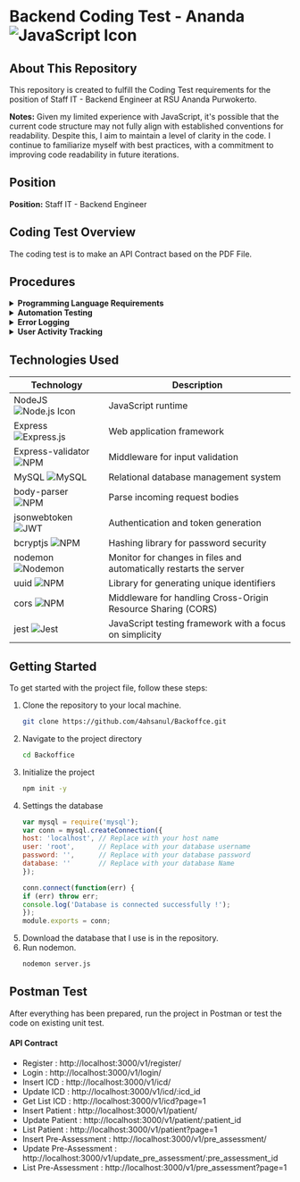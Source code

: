 # Backend Coding Test - Ananda ![JavaScript Icon](https://img.icons8.com/color/24/000000/javascript.png)

## About This Repository

This repository is created to fulfill the Coding Test requirements for the position of Staff IT - Backend Engineer at
RSU Ananda Purwokerto.

**Notes:**
Given my limited experience with JavaScript, it's possible that the current code structure may not fully align with
established conventions for readability. Despite this, I aim to maintain a level of clarity in the code. I continue to
familiarize myself with best practices, with a commitment to improving code readability in future iterations.

## Position

**Position:** Staff IT - Backend Engineer

## Coding Test Overview

The coding test is to make an API Contract based on the PDF File.

## Procedures

<details>
<summary><strong>Programming Language Requirements</strong></summary>

- **NodeJs (v18) / Typescript (v5.2):**
  Ensure that the codebase is written using NodeJS version 18 or Typescript version 5.2.

</details>

<details>
<summary><strong>Automation Testing</strong></summary>

- **Automation Testing:**
  Include automated testing procedures to ensure the reliability and correctness of the code.

</details>

<details>
<summary><strong>Error Logging</strong></summary>

- **Error Logging:**
  Implement error logging mechanisms to capture and log errors for effective debugging and monitoring.

</details>

<details>
<summary><strong>User Activity Tracking</strong></summary>

- **User Activity:**
  Track and log user activity to monitor and analyze user interactions with the application.

</details>

## Technologies Used

| Technology                                                                         | Description                                                        |
|------------------------------------------------------------------------------------|--------------------------------------------------------------------|
| NodeJS ![Node.js Icon](https://img.icons8.com/?size=24&id=hsPbhkOH4FMe&format=png) | JavaScript runtime                                                 |
| Express ![Express.js](https://img.icons8.com/?size=24&id=kg46nzoJrmTR&format=png)  | Web application framework                                          |
| Express-validator ![NPM](https://img.icons8.com/?size=24&id=24895&format=png)      | Middleware for input validation                                    |
| MySQL ![MySQL](https://img.icons8.com/?size=24&id=UFXRpPFebwa2&format=png)         | Relational database management system                              |
| body-parser ![NPM](https://img.icons8.com/?size=24&id=24895&format=png)            | Parse incoming request bodies                                      |
| jsonwebtoken ![JWT](https://img.icons8.com/?size=24&id=rHpveptSuwDz&format=png)    | Authentication and token generation                                |
| bcryptjs ![NPM](https://img.icons8.com/?size=24&id=24895&format=png)               | Hashing library for password security                              |
| nodemon ![Nodemon](https://img.icons8.com/?size=24&id=8e6sgfGHgI9t&format=png)     | Monitor for changes in files and automatically restarts the server |
| uuid ![NPM](https://img.icons8.com/?size=24&id=24895&format=png)                   | Library for generating unique identifiers                          |
| cors ![NPM](https://img.icons8.com/?size=24&id=24895&format=png)                   | Middleware for handling Cross-Origin Resource Sharing (CORS)       |
| jest ![Jest]( https://img.icons8.com/?size=24&id=bp24DwGXJDyT&format=png)          | JavaScript testing framework with a focus on simplicity            |                                                                          

## Getting Started

To get started with the project file, follow these steps:

1. Clone the repository to your local machine.
   ```bash
   git clone https://github.com/4ahsanul/Backoffce.git
2. Navigate to the project directory
   ```bash
   cd Backoffice
3. Initialize the project
   ```bash
   npm init -y
4. Settings the database
   ```javascript
   var mysql = require('mysql');
   var conn = mysql.createConnection({
   host: 'localhost', // Replace with your host name
   user: 'root',      // Replace with your database username
   password: '',      // Replace with your database password
   database: ''       // Replace with your database Name
   });
   
   conn.connect(function(err) {
   if (err) throw err;
   console.log('Database is connected successfully !');
   });
   module.exports = conn;
   ```
4. Download the database that I use is in the repository.
5. Run nodemon.
   ```bash
   nodemon server.js
   
## Postman Test
After everything has been prepared, run the project in Postman or test the code on existing unit test.

#### API Contract
- Register : http://localhost:3000/v1/register/
- Login : http://localhost:3000/v1/login/
- Insert ICD : http://localhost:3000/v1/icd/
- Update ICD : http://localhost:3000/v1/icd/:icd_id
- Get List ICD : http://localhost:3000/v1/icd?page=1
- Insert Patient : http://localhost:3000/v1/patient/
- Update Patient : http://localhost:3000/v1/patient/:patient_id
- List Patient : http://localhost:3000/v1/patient?page=1
- Insert Pre-Assessment : http://localhost:3000/v1/pre_assessment/
- Update Pre-Assessment : http://localhost:3000/v1/update_pre_assessment/:pre_assessment_id
- List Pre-Assessment : http://localhost:3000/v1/pre_assessment?page=1
